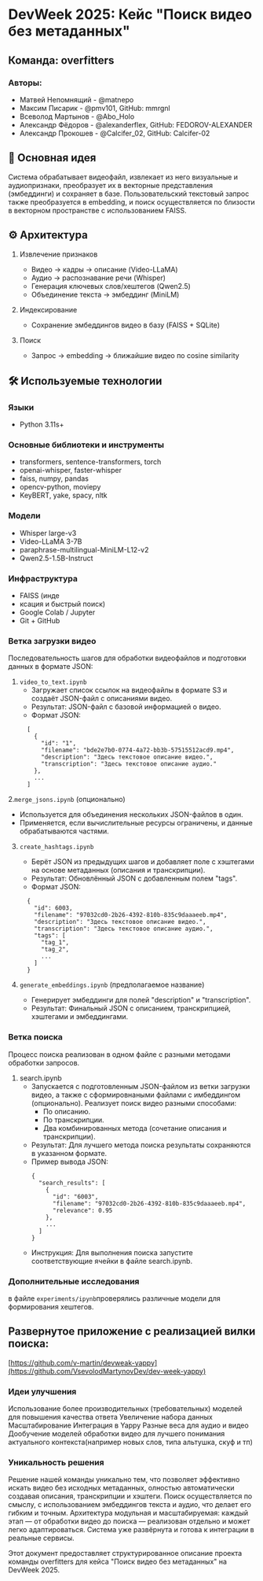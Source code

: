 # DevWeek 2025: Кейс "Поиск видео без метаданных"

## Команда: overfitters

### Авторы:
- Матвей Непомнящий - @matnepo
- Максим Писарик - @pmv101, GitHub: mmrgnl
- Всеволод Мартынов - @Abo_Holo
- Александр Фёдоров - @alexanderflex, GitHub: FEDOROV-ALEXANDER
- Александр Прокошев - @Calcifer_02, GitHub: Calcifer-02

## 📌 Основная идея

Система обрабатывает видеофайл, извлекает из него визуальные и аудиопризнаки, преобразует их в векторные представления (эмбеддинги) и сохраняет в базе. Пользовательский текстовый запрос также преобразуется в embedding, и поиск осуществляется по близости в векторном пространстве с использованием FAISS.

## ⚙️ Архитектура

1. Извлечение признаков
   - Видео → кадры → описание (Video-LLaMA)
   - Аудио → распознавание речи (Whisper)
   - Генерация ключевых слов/хештегов (Qwen2.5)
   - Объединение текста → эмбеддинг (MiniLM)

2. Индексирование
   - Сохранение эмбеддингов видео в базу (FAISS + SQLite)

3. Поиск
   - Запрос → embedding → ближайшие видео по cosine similarity

## 🛠 Используемые технологии

### Языки
- Python 3.11s+

### Основные библиотеки и инструменты
- transformers, sentence-transformers, torch
- openai-whisper, faster-whisper
- faiss, numpy, pandas
- opencv-python, moviepy
- KeyBERT, yake, spacy, nltk

### Модели
- Whisper large-v3
- Video-LLaMA 3-7B
- paraphrase-multilingual-MiniLM-L12-v2
- Qwen2.5-1.5B-Instruct

### Инфраструктура
- FAISS (инде
- ксация и быстрый поиск)
- Google Colab / Jupyter
- Git + GitHub


### Ветка загрузки видео

Последовательность шагов для обработки видеофайлов и подготовки данных в формате JSON:

1. `video_to_text.ipynb`
   - Загружает список ссылок на видеофайлы в формате S3 и создаёт JSON-файл с описаниями видео.
   - Результат: JSON-файл с базовой информацией о видео.
   - Формат JSON:
   ```
     [
       {
         "id": "1",
         "filename": "bde2e7b0-0774-4a72-bb3b-57515512acd9.mp4",
         "description": "Здесь текстовое описание видео.",
         "transcription": "Здесь текстовое описание аудио."
       },
       ...
     ]
    ```
2.`merge_jsons.ipynb` (опционально)
   - Используется для объединения нескольких JSON-файлов в один.
   - Применяется, если вычислительные ресурсы ограничены, и данные обрабатываются частями.

3. `create_hashtags.ipynb`
   - Берёт JSON из предыдущих шагов и добавляет поле с хэштегами на основе метаданных (описания и транскрипции).
   - Результат: Обновлённый JSON с добавленным полем "tags".
   - Формат JSON:
   ```
     {
       "id": 6003,
       "filename": "97032cd0-2b26-4392-810b-835c9daaaeeb.mp4",
       "description": "Здесь текстовое описание видео.",
       "transcription": "Здесь текстовое описание аудио.",
       "tags": [
         "tag_1",
         "tag_2",
         ...
       ]
     }
    ```

4. `generate_embeddings.ipynb` (предполагаемое название)
   - Генерирует эмбеддинги для полей "description" и "transcription".
   - Результат: Финальный JSON с описанием, транскрипцией, хэштегами и эмбеддингами.

### Ветка поиска

Процесс поиска реализован в одном файле с разными методами обработки запросов.

1. search.ipynb
   - Запускается с подготовленным JSON-файлом из ветки загрузки видео, а также с сформировнаными файлами с имбеддингом (опционально). Реализует поиск видео разными способами:
     - По описанию.
     - По транскрипции.
     - Два комбинированных метода (сочетание описания и транскрипции).
   - Результат: Для лучшего метода поиска результаты сохраняются в указанном формате.
   - Пример вывода JSON:
     ```
     {
       "search_results": [
         {
           "id": "6003",
           "filename": "97032cd0-2b26-4392-810b-835c9daaaeeb.mp4",
           "relevance": 0.95
         },
         ...
       ]
     }
     ```
   - Инструкция: Для выполнения поиска запустите соответствующие ячейки в файле search.ipynb.

### Дополнительные исследования
в файле `experiments/ipynb`проверялись различные модели для формирования хештегов.
## Развернутое приложение с реализацией вилки поиска:
[https://github.com/v-martin/devweak-yappy](https://github.com/VsevolodMartynovDev/dev-week-yappy)





### Идеи улучшения
Использование более производительных (требовательных) моделей для повышения качества ответа 
Увеличение набора данных Масштабирование Интеграция в Yappy Разные веса для аудио и видео
Дообучение моделей обработки видео для лучшего понимания актуального контекста(например новых слов, типа альтушка, 
скуф и тп)

### Уникальность решения
Решение нашей команды уникально тем, что позволяет эффективно искать видео без исходных метаданных, 
олностью автоматически создавая описания, транскрипции и хэштеги. Поиск осуществляется по смыслу, 
с использованием эмбеддингов текста и аудио, что делает его гибким и точным. 
Архитектура модульная и масштабируемая: каждый этап — от обработки видео до поиска — реализован отдельно 
и может легко адаптироваться. Система уже развёрнута и готова к интеграции в реальные сервисы.


Этот документ предоставляет структурированное описание проекта команды overfitters для кейса "Поиск видео без метаданных" на DevWeek 2025.
